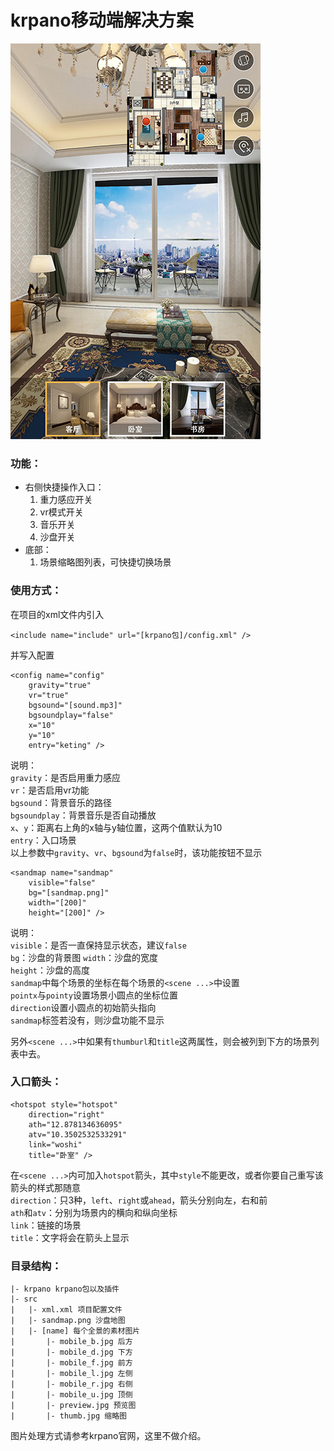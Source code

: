 # krpano移动端解决方案

![example](example.jpeg)

### 功能：
* 右侧快捷操作入口：
	1. 重力感应开关
	2. vr模式开关
	3. 音乐开关
	4. 沙盘开关
* 底部：
	1. 场景缩略图列表，可快捷切换场景



### 使用方式：
在项目的xml文件内引入
```
<include name="include" url="[krpano包]/config.xml" />
```
并写入配置
```
<config name="config"
	gravity="true"
	vr="true"
	bgsound="[sound.mp3]"
	bgsoundplay="false"
	x="10"
	y="10"
	entry="keting" />
```
说明：  
`gravity`：是否启用重力感应  
`vr`：是否启用vr功能  
`bgsound`：背景音乐的路径  
`bgsoundplay`：背景音乐是否自动播放  
`x`、`y`：距离右上角的x轴与y轴位置，这两个值默认为10  
`entry`：入口场景  
以上参数中`gravity`、`vr`、`bgsound`为`false`时，该功能按钮不显示  


```
<sandmap name="sandmap"
	visible="false"
	bg="[sandmap.png]"
	width="[200]"
	height="[200]" />
```
说明：  
`visible`：是否一直保持显示状态，建议`false`  
`bg`：沙盘的背景图
`width`：沙盘的宽度  
`height`：沙盘的高度  
`sandmap`中每个场景的坐标在每个场景的`<scene ...>`中设置  
`pointx`与`pointy`设置场景小圆点的坐标位置  
`direction`设置小圆点的初始箭头指向  
`sandmap`标签若没有，则沙盘功能不显示  

另外`<scene ...>`中如果有`thumburl`和`title`这两属性，则会被列到下方的场景列表中去。



### 入口箭头：
```
<hotspot style="hotspot"
	direction="right"
	ath="12.878134636095"
	atv="10.3502532533291"
	link="woshi"
	title="卧室" />
```
在`<scene ...>`内可加入`hotspot`箭头，其中`style`不能更改，或者你要自己重写该箭头的样式那随意  
`direction`：只3种，`left`、`right`或`ahead`，箭头分别向左，右和前  
`ath`和`atv`：分别为场景内的横向和纵向坐标  
`link`：链接的场景  
`title`：文字将会在箭头上显示  


### 目录结构：
```
|- krpano krpano包以及插件
|- src
|	|- xml.xml 项目配置文件
|	|- sandmap.png 沙盘地图
|	|- [name] 每个全景的素材图片
|		|- mobile_b.jpg 后方
|		|- mobile_d.jpg 下方
|		|- mobile_f.jpg 前方
|		|- mobile_l.jpg 左侧
|		|- mobile_r.jpg 右侧
|		|- mobile_u.jpg 顶侧
|		|- preview.jpg 预览图
|		|- thumb.jpg 缩略图
```
图片处理方式请参考krpano官网，这里不做介绍。